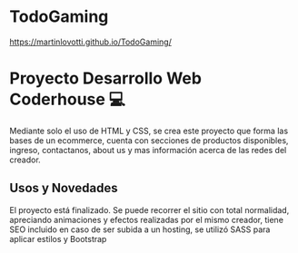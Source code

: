 # TodoGaming
https://martinlovotti.github.io/TodoGaming/
# Proyecto Desarrollo Web Coderhouse 💻

Mediante solo el uso de HTML y CSS, se crea este proyecto que forma las bases de un ecommerce, cuenta con secciones de productos disponibles, ingreso, contactanos, about us y mas información acerca de las redes del creador.

## Usos y Novedades

El proyecto está finalizado. Se puede recorrer el sitio con total normalidad, apreciando animaciones y efectos realizadas por el mismo creador, tiene SEO incluido en caso de ser subida a un hosting, se utilizó SASS para aplicar estilos y Bootstrap
